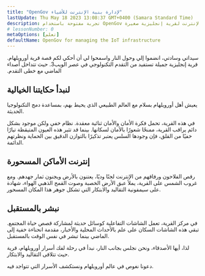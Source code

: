 ```yaml
---
title: "OpenGov لإدارة بنية الإنترنت للأشياء"
lastUpdate: Thu May 18 2023 13:08:37 GMT+0400 (Samara Standard Time)
description: تجربة مفتوحة باستخدام OpenGov لإدارة بنية الإنترنت لقرية إنجليزية صغيرة.
# lessonNumber: 0
metaOptions: [تعلم]
defaultName: OpenGov for managing the IoT infrastructure
---
```


<LessonVideo :videos="[{src: 'https://crustipfs.info/ipfs/QmXBrymdTnMPDDxqjxFW6ciKayeCM9VaQVru895xtqjFQn', type: 'webm'}]" />

<RoboAcademyText fWeight="500">
سيداتي وسادتي، انضموا إلي وحول النار واسمحوا لي أن أحكي لكم قصة قرية أورويلهام. قرية إنجليزية جميلة تستفيد من التقدم التكنولوجي في عصر الويب3. حيث تتداخل أصداء الماضي مع خطى التقدم.
</RoboAcademyText>

## لنبدأ حكايتنا الخيالية

يعيش أهل أورويلهام بسلام مع العالم الطبيعي الذي يحيط بهم، بمساعدة دمج التكنولوجيا الحديثة.

في هذه القرية، تحمل فكرة الأمان والأمان ثنائية معقدة. نظام خفي ولكن موجود بشكل دائم يراقب القرية، ممنحًا شعورًا بالأمان لسكانها. بينما قد تثير هذه العيون المتيقظة تيارًا خفيًا من القلق، فإن وجودها السلس يعتبر تذكيرًا بالتوازن الدقيق بين الحماية ونظرتهم الدائمة.

## إنترنت الأماكن المسحورة

رقص الفلاحون ورفاقهم من الإنترنت لحنًا وديًا، يعتنون بالأرض ويجنون ثمار جهدهم. ومع غروب الشمس على القرية، يملأ عبق الأرض الخصبة وصوت القمح الذهبي الهواء، شهادة على سيمفونية التقاليد والابتكار التي تشكل جوهر هذا المكان المسحور.

## نبشر بالمستقبل

في مركز القرية، تعمل الشاشات التفاعلية كوسائل حديثة لمشاركة قصص حياة المجتمع. تبقي هذه الشاشات السكان على علم بالأحداث المحلية والأخبار، مقدمة انحناءة خفية إلى الماضي بينما تبشر في نفس الوقت بالمستقبل.

<RoboAcademyText>
لذا، أيها الأصدقاء، ونحن نجلس بجانب النار، نبدأ في رحلة لفك أسرار أورويلهام، قرية حيث تتلاقى التقاليد والابتكار.

دعونا نغوص في عالم أورويلهام ونستكشف الأسرار التي تتواجد فيه.
</RoboAcademyText>